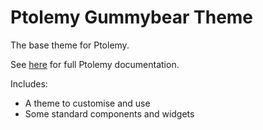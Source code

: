 # Ptolemy Gummybear Theme

The base theme for Ptolemy.

See [here](../../readme.md) for full Ptolemy documentation.

Includes:
- A theme to customise and use
- Some standard components and widgets